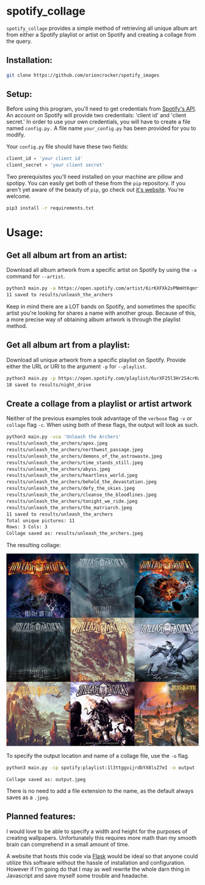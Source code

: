 # spotify\_collage
`spotify_collage` provides a simple method of retrieving all unique album art from either a Spotify playlist or artist on Spotify and creating a collage from the query.

## Installation:
```bash
git clone https://github.com/orioncrocker/spotify_images
```

## Setup:
Before using this program, you'll need to get credentials from [Spotify's API](https://developer.spotify.com/documentation/web-api/quick-start/). An account on Spotify will provide two credentials: 'client id' and 'client secret.' In order to use your own credentials, you will have to create a file named `config.py.` A file name `your_config.py` has been provided for you to modify.

Your `config.py` file should have these two fields:
```python
client_id = 'your client id'
client_secret = 'your client secret'
```

Two prerequisites you'll need installed on your machine are pillow and spotipy.
You can easily get both of these from the `pip` repository.
If you aren't yet aware of the beauty of `pip`, go check out [it's website](https://pypi.org/project/pip/).
You're welcome.

```bash
pip3 install -r requirements.txt
```

# Usage:

## Get all album art from an artist:
Download all album artwork from a specific artist on Spotify by using the `-a` command for `--artist`.
```bash
python3 main.py -a https://open.spotify.com/artist/6irKXFXk2sPNmHtKqmrfuU
11 saved to results/unleash_the_archers
```
Keep in mind there are a LOT bands on Spotify, and sometimes the specific artist you're looking for shares a name with another group.
Because of this, a more precise way of obtaining album artwork is through the playlist method.

## Get all album art from a playlist:
Download all unique artwork from a specific playlist on Spotify.
Provide either the URL or URI to the argument `-p` for `--playlist`.
```bash
python3 main.py -p https://open.spotify.com/playlist/6urXF25l3Hr2S4crKwF3L0
18 saved to results/night_drive
```

## Create a collage from a playlist or artist artwork
Neither of the previous examples took advantage of the `verbose` flag `-v` or `collage` flag `-c`. When using both of these flags, the output will look as such.

```bash
python3 main.py -vca 'Unleash the Archers'
results/unleash_the_archers/apex.jpeg
results/unleash_the_archers/northwest_passage.jpeg
results/unleash_the_archers/demons_of_the_astrowaste.jpeg
results/unleash_the_archers/time_stands_still.jpeg
results/unleash_the_archers/abyss.jpeg
results/unleash_the_archers/heartless_world.jpeg
results/unleash_the_archers/behold_the_devastation.jpeg
results/unleash_the_archers/defy_the_skies.jpeg
results/unleash_the_archers/cleanse_the_bloodlines.jpeg
results/unleash_the_archers/tonight_we_ride.jpeg
results/unleash_the_archers/the_matriarch.jpeg
11 saved to results/unleash_the_archers
Total unique pictures: 11
Rows: 3	Cols: 3
Collage saved as: results/unleash_the_archers.jpeg
```
The resulting collage:

[![Unleash The Archers Collage](examples/collage.jpeg)](https://github.com/orioncrocker/spotify_images/blob/master/examples/collage.jpeg)

To specify the output location and name of a collage file, use the `-o` flag.
```bash
python3 main.py -cp spotify:playlist:1l3ttggvijrdbYX8lsZ7eI -o output
```
```
Collage saved as: output.jpeg
```

There is no need to add a file extension to the name, as the default always saves as a `.jpeg`.

## Planned features:
I would love to be able to specify a width and height for the purposes of creating wallpapers.
Unfortunately this requires more math than my smooth brain can comprehend in a small amount of time.

A website that hosts this code via [Flask](https://flask.palletsprojects.com/en/1.1.x/) 
would be ideal so that anyone could utilize this software without the hassle of installation and configuration.
However if I'm going do that I may as well rewrite the whole darn thing in Javascript and save myself some trouble and headache.
